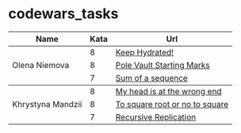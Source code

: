 # codewars_tasks
<table>
    <thead>
        <tr>
            <th>Name</th>
            <th>Kata</th>
            <th>Url</th>
        </tr>
    </thead>
    <tbody>
        <tr>
            <td rowspan=3>Olena Niemova</td>
            <td>8</td>
            <td><a href="https://www.codewars.com/kata/keep-hydrated-1">Keep Hydrated!</a></td>
        </tr>
        <tr>
            <td>8</td>
		        <td><a href="https://www.codewars.com/kata/pole-vault-starting-marks">Pole Vault Starting Marks</a></td>
        </tr>
        <tr>
	          <td>7</td>
		        <td><a href="https://www.codewars.com/kata/sum-of-a-sequence">Sum of a sequence</a></td>
        </tr>
    </tbody>
    <tbody>
        <tr>
            <td rowspan=3>Khrystyna Mandzii</td>
            <td>8</td>
            <td><a href="https://www.codewars.com/kata/my-head-is-at-the-wrong-end">My head is at the wrong end</a></td>
        </tr>
        <tr>
            <td>8</td>
            <td><a href="https://www.codewars.com/kata/to-square-root-or-not-to-square-root">To square root or no to square</a></td>
        </tr>
        <tr>
            <td>7</td>
            <td><a href="https://www.codewars.com/kata/recursive-replication">Recursive Replication</a></td>
        </tr>
    </tbody>    
</table>
